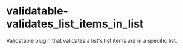 validatable-validates_list_items_in_list
========================================

Validatable plugin that validates a list's list items are in a specific list.